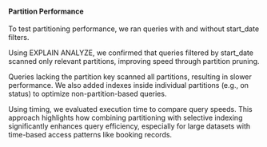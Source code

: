 #### Partition Performance

To test partitioning performance, we ran queries with and without start_date filters. 

Using EXPLAIN ANALYZE, we confirmed that queries filtered by start_date scanned only relevant partitions, improving speed through partition pruning. 

Queries lacking the partition key scanned all partitions, resulting in slower performance. We also added indexes inside individual partitions (e.g., on status) to optimize non-partition-based queries. 

Using timing, we evaluated execution time to compare query speeds. This approach highlights how combining partitioning with selective indexing significantly enhances query efficiency, especially for large datasets with time-based access patterns like booking records.
